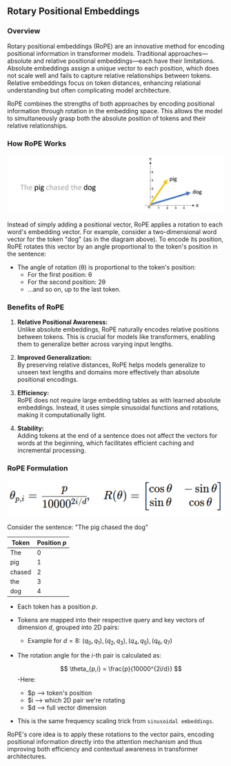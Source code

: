 ## Rotary Positional Embeddings

### Overview

Rotary positional embeddings (RoPE) are an innovative method for encoding positional information in transformer models. Traditional approaches—absolute and relative positional embeddings—each have their limitations. Absolute embeddings assign a unique vector to each position, which does not scale well and fails to capture relative relationships between tokens. Relative embeddings focus on token distances, enhancing relational understanding but often complicating model architecture.

RoPE combines the strengths of both approaches by encoding positional information through rotation in the embedding space. This allows the model to simultaneously grasp both the absolute position of tokens and their relative relationships.

### How RoPE Works

![Output example:](../assets/rope_example.webp)

Instead of simply adding a positional vector, RoPE applies a rotation to each word's embedding vector. For example, consider a two-dimensional word vector for the token "dog" (as in the diagram above). To encode its position, RoPE rotates this vector by an angle proportional to the token's position in the sentence:

- The angle of rotation (θ) is proportional to the token's position:  
  - For the first position: θ  
  - For the second position: 2θ  
  - ...and so on, up to the last token.

### Benefits of RoPE

1. **Relative Positional Awareness:**  
   Unlike absolute embeddings, RoPE naturally encodes relative positions between tokens. This is crucial for models like transformers, enabling them to generalize better across varying input lengths.

2. **Improved Generalization:**  
   By preserving relative distances, RoPE helps models generalize to unseen text lengths and domains more effectively than absolute positional encodings.

3. **Efficiency:**  
   RoPE does not require large embedding tables as with learned absolute embeddings. Instead, it uses simple sinusoidal functions and rotations, making it computationally light.

4. **Stability:**  
   Adding tokens at the end of a sentence does not affect the vectors for words at the beginning, which facilitates efficient caching and incremental processing.

### RoPE Formulation

![Output example:](../assets/RoPE-Theta-Rotation-Formula.png)

Consider the sentence: "The pig chased the dog"

| Token   | Position $p$ |
| ------- | ------------ |
| The     | 0            |
| pig     | 1            |
| chased  | 2            |
| the     | 3            |
| dog     | 4            |

- Each token has a position $p$.
- Tokens are mapped into their respective query and key vectors of dimension $d$, grouped into 2D pairs:
    - Example for $d = 8$: $(q_0, q_1), (q_2, q_3), (q_4, q_5), (q_6, q_7)$
- The rotation angle for the $i$-th pair is calculated as:

  $$
  \theta_{p,i} = \frac{p}{10000^{2i/d}}
  $$
-Here:
  - $p --> token's position
  - $i --> which 2D pair we're rotating
  - $d --> full vector dimension
- This is the same frequency scaling trick from `sinusoidal embeddings`.

RoPE's core idea is to apply these rotations to the vector pairs, encoding positional information directly into the attention mechanism and thus improving both efficiency and contextual awareness in transformer architectures.


